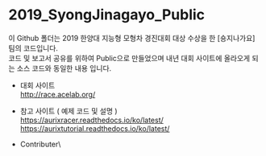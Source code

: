 # 2019_SyongJinagayo_Public

이 Github 폴더는 2019 한양대 지능형 모형차 경진대회 대상 수상을 한 [숑지나가요] 팀의 코드입니다.\
코드 및 보고서 공유를 위하여 Public으로 만들었으며 내년 대회 사이트에 올라오게 되는 소스 코드와 동일한 내용 입니다.

- 대회 사이트 \
http://race.acelab.org/

- 참고 사이트 ( 예제 코드 및 설명 )\
https://aurixracer.readthedocs.io/ko/latest/
https://aurixtutorial.readthedocs.io/ko/latest/

- Contributer\

